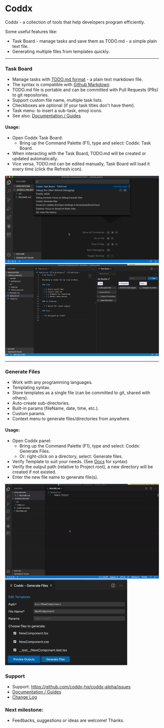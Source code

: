 # Coddx

Coddx - a collection of tools that help developers program efficiently.

Some useful features like:

- Task Board - manage tasks and save them as TODO.md - a simple plain text file.
- Generating multiple files from templates quickly.

<hr />

### Task Board

- Manage tasks with [TODO.md format](https://bit.ly/2JdEuET) - a plain text markdown file.
- The syntax is compatible with [Github Markdown](https://bit.ly/2wBp1Mk)
- TODO.md file is portable and can be committed with Pull Requests (PRs) to git repositories.
- Support custom file name, multiple task lists.
- Checkboxes are optional (if your task titles don't have them).
- Task menu: to insert a sub-task, emoji icons.
- See also: <a href="https://bit.ly/2SfcKaH">Documentation / Guides</a>

#### Usage:

- Open Coddx Task Board:
  - Bring up the Command Palette (F1), type and select: Coddx: Task Board.
- When interacting with the Task Board, TODO.md will be created or updated automatically.
- Vice versa, TODO.md can be edited manually, Task Board will load it every time (click the Refresh icon).

<img src="docs/media/task-board-demo.gif" />

<img src="docs/media/task-board.png" />

<hr />

### Generate Files

- Work with any programming languages.
- Templating syntax.
- Store templates as a single file (can be committed to git, shared with others).
- Auto-create sub-directories.
- Built-in params (fileName, date, time, etc.).
- Custom params.
- Context menu to generate files/directories from anywhere.

#### Usage:

- Open Coddx panel:
  - Bring up the Command Palette (F1), type and select: Coddx: Generate Files.
  - Or: right-click on a directory, select: Generate files.
- Verify Template to suit your needs. (See <a href="https://bit.ly/2WHprLW">Docs</a> for syntax)
- Verify the output path (relative to Project root), a new directory will be created if not existed.
- Enter the new file name to generate file(s).

<img src="docs/media/coddx-demo.gif" />
  
<img src="docs/media/panel.png" height="280" />

### Support

- Support: https://github.com/coddx-hq/coddx-alpha/issues
- <a href="https://bit.ly/2WHprLW">Documentation / Guides</a>
- <a href="https://bit.ly/2y4fgqh">Change Log</a>

### Next milestone:

- Feedbacks, suggestions or ideas are welcome! Thanks.
